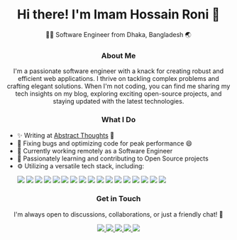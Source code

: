 <h1 align="center">Hi there! I'm Imam Hossain Roni 👋</h1>

<p align="center">👨‍💻 Software Engineer from Dhaka, Bangladesh 🌏</p>

<h3 align="center">About Me</h3>

<p align="center">I'm a passionate software engineer with a knack for creating robust and efficient web applications. I thrive on tackling complex problems and crafting elegant solutions. When I'm not coding, you can find me sharing my tech insights on my blog, exploring exciting open-source projects, and staying updated with the latest technologies.</p>

<h3 align="center">What I Do</h3>

<div>
  <ul>
    <li>✨ Writing at <a href="https://imamhossainroni.me/">Abstract Thoughts</a> 🤔</li>
    <li>🐛 Fixing bugs and optimizing code for peak performance 😄</li>
    <li>🏢 Currently working remotely as a Software Engineer</li>
    <li>🌱 Passionately learning and contributing to Open Source projects</li>
    <li>⚙️ Utilizing a versatile tech stack, including:</li>
  <p>
    <img src="https://img.shields.io/badge/Python-3776AB?style=flat&logo=python&logoColor=white">
    <img src="https://img.shields.io/badge/Django-092E20?style=flat&logo=django&logoColor=white">
    <img src="https://img.shields.io/badge/FastAPI-009688?style=flat&logo=fastapi&logoColor=white">
    <img src="https://img.shields.io/badge/JavaScript-F7DF1E?style=flat&logo=javascript&logoColor=black">
    <img src="https://img.shields.io/badge/Vue.js-4FC08D?style=flat&logo=vue.js&logoColor=white">
    <img src="https://img.shields.io/badge/Angular-DD0031?style=flat&logo=angular&logoColor=white">
    <img src="https://img.shields.io/badge/React-61DAFB?style=flat&logo=react&logoColor=black">
    <img src="https://img.shields.io/badge/SQLAlchemy-333333?style=flat">
    <img src="https://img.shields.io/badge/MySQL-4479A1?style=flat&logo=mysql&logoColor=white">
    <img src="https://img.shields.io/badge/PostgreSQL-4169E1?style=flat&logo=postgresql&logoColor=white">
    <img src="https://img.shields.io/badge/PostGIS-366131?style=flat">
    <img src="https://img.shields.io/badge/MongoDB-47A248?style=flat&logo=mongodb&logoColor=white">
    <img src="https://img.shields.io/badge/ElasticSearch-005571?style=flat&logo=elasticsearch&logoColor=white">
    <img src="https://img.shields.io/badge/Docker-2496ED?style=flat&logo=docker&logoColor=white">
    <img src="https://img.shields.io/badge/Nginx-009639?style=flat&logo=nginx&logoColor=white">
    <img src="https://img.shields.io/badge/Jenkins-D24939?style=flat&logo=jenkins&logoColor=white">
    <img src="https://img.shields.io/badge/AWS-232F3E?style=flat&logo=amazon-aws&logoColor=white">
  </p>

  </ul>
</div>

<h3 align="center">Get in Touch</h3>

<p align="center">I'm always open to discussions, collaborations, or just a friendly chat! 💬</p>

<p align="center">
  <a href="mailto:imamhossainroni95@gmail.com">
    <img src="https://img.shields.io/badge/Email-me-blue?style=flat&logo=gmail">
  </a>
  <a href="https://www.linkedin.com/in/imamhossainroni/">
    <img src="https://img.shields.io/badge/LinkedIn-connect-blue?style=flat&logo=linkedin">
  </a>
<a href="https://stackoverflow.com/users/6342245/imam-hossain-roni">
    <img src="https://img.shields.io/badge/Stack%20Overflow-ask%20me-orange?style=flat&logo=stackoverflow">
  </a>
  <a href="https://twitter.com/_imamhossain">
    <img src="https://img.shields.io/badge/Twitter-follow-blue?style=flat&logo=twitter">
  </a>
  <a href="https://www.xing.com/profile/MdImamHossain_Roni/cv">
    <img src="https://img.shields.io/badge/Xing-connect-lightgrey?style=flat&logo=xing">
  </a>
</p>
